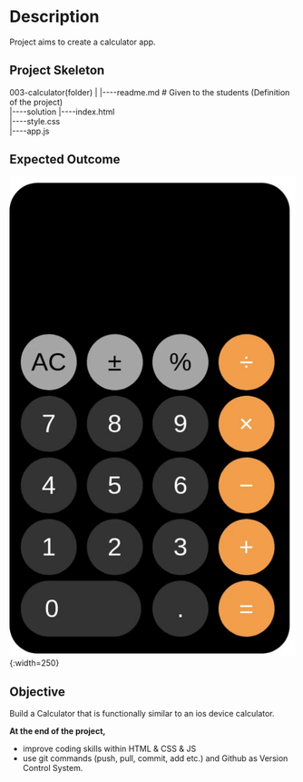 # Description
Project aims to create a calculator app.

## Project Skeleton
003-calculator(folder)
|
|----readme.md         # Given to the students (Definition of the project)          
|----solution
        |----index.html  
        |----style.css   
        |----app.js

## Expected Outcome
![ios-calc](./images/ios-calc.gif){:width=250}

## Objective
Build a Calculator that is functionally similar to an ios device calculator.

**At the end of the project,**
- improve coding skills within HTML & CSS & JS
- use git commands (push, pull, commit, add etc.) and Github as Version Control System.
